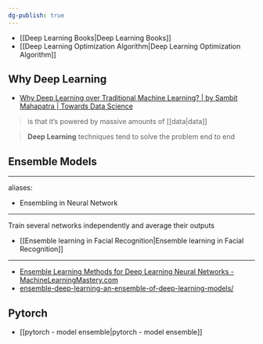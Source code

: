 ```yaml
---
dg-publish: true
---
```



- [[Deep Learning Books\|Deep Learning Books]]
- [[Deep Learning Optimization Algorithm\|Deep Learning Optimization Algorithm]]

## Why Deep Learning

- [Why Deep Learning over Traditional Machine Learning? | by Sambit Mahapatra | Towards Data Science](https://towardsdatascience.com/why-deep-learning-is-needed-over-traditional-machine-learning-1b6a99177063)
> is that it’s powered by massive amounts of [[data\|data]]

> **Deep Learning** techniques tend to solve the problem end to end



## Ensemble Models


<div class="transclusion internal-embed is-loaded"><div class="markdown-embed">



---
aliases:
  - Ensembling in Neural Network
---

Train several networks independently and average their outputs

- [[Ensemble learning in Facial Recognition\|Ensemble learning in Facial Recognition]]

---

- [Ensemble Learning Methods for Deep Learning Neural Networks - MachineLearningMastery.com](https://machinelearningmastery.com/ensemble-methods-for-deep-learning-neural-networks/)
- [ensemble-deep-learning-an-ensemble-of-deep-learning-models/](https://www.analyticsvidhya.com/blog/2021/06/ensemble-deep-learning-an-ensemble-of-deep-learning-models/)
## Pytorch 

- [[pytorch - model ensemble\|pytorch - model ensemble]]

</div></div>
